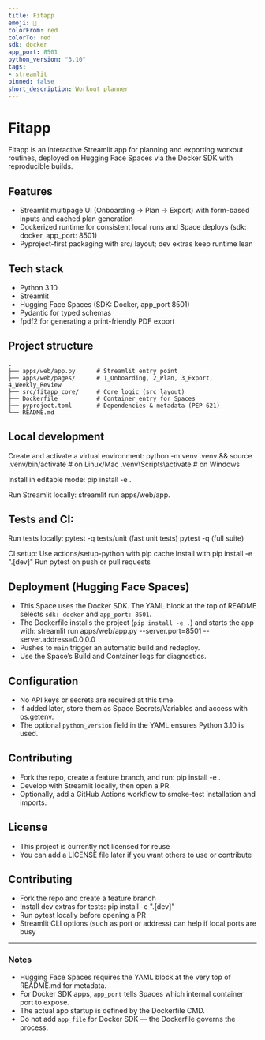 ```yaml
---
title: Fitapp
emoji: 🚀
colorFrom: red
colorTo: red
sdk: docker
app_port: 8501
python_version: "3.10"
tags:
- streamlit
pinned: false
short_description: Workout planner
---
```


# Fitapp

Fitapp is an interactive Streamlit app for planning and exporting workout routines, deployed on Hugging Face Spaces via the Docker SDK with reproducible builds.

## Features
- Streamlit multipage UI (Onboarding → Plan → Export) with form-based inputs and cached plan generation
- Dockerized runtime for consistent local runs and Space deploys (sdk: docker, app_port: 8501)
- Pyproject-first packaging with src/ layout; dev extras keep runtime lean

## Tech stack
- Python 3.10
- Streamlit
- Hugging Face Spaces (SDK: Docker, app_port 8501)
- Pydantic for typed schemas
- fpdf2 for generating a print-friendly PDF export

## Project structure
```
.
├── apps/web/app.py      # Streamlit entry point
├── apps/web/pages/      # 1_Onboarding, 2_Plan, 3_Export, 4_Weekly_Review
├── src/fitapp_core/     # Core logic (src layout)
├── Dockerfile           # Container entry for Spaces
├── pyproject.toml       # Dependencies & metadata (PEP 621)
└── README.md
```
## Local development
Create and activate a virtual environment:
python -m venv .venv && source .venv/bin/activate   # on Linux/Mac
.venv\Scripts\activate                             # on Windows

Install in editable mode:
pip install -e .

Run Streamlit locally:
streamlit run apps/web/app.

## Tests and CI:
Run tests locally:
pytest -q tests/unit (fast unit tests)
pytest -q (full suite)

CI setup:
Use actions/setup-python with pip cache
Install with pip install -e ".[dev]"
Run pytest on push or pull requests

## Deployment (Hugging Face Spaces)
- This Space uses the Docker SDK. The YAML block at the top of README selects `sdk: docker` and `app_port: 8501`.
- The Dockerfile installs the project (`pip install -e .`) and starts the app with:
  streamlit run apps/web/app.py --server.port=8501 --server.address=0.0.0.0
- Pushes to `main` trigger an automatic build and redeploy.
- Use the Space’s Build and Container logs for diagnostics.

## Configuration
- No API keys or secrets are required at this time.
- If added later, store them as Space Secrets/Variables and access with os.getenv.
- The optional `python_version` field in the YAML ensures Python 3.10 is used.

## Contributing
- Fork the repo, create a feature branch, and run:
  pip install -e .
- Develop with Streamlit locally, then open a PR.
- Optionally, add a GitHub Actions workflow to smoke-test installation and imports.

## License
- This project is currently not licensed for reuse
- You can add a LICENSE file later if you want others to use or contribute

## Contributing
- Fork the repo and create a feature branch
- Install dev extras for tests:
    pip install -e ".[dev]"
- Run pytest locally before opening a PR
- Streamlit CLI options (such as port or address) can help if local ports are busy
---

### Notes
- Hugging Face Spaces requires the YAML block at the very top of README.md for metadata.
- For Docker SDK apps, `app_port` tells Spaces which internal container port to expose.
- The actual app startup is defined by the Dockerfile CMD.
- Do not add `app_file` for Docker SDK — the Dockerfile governs the process.


